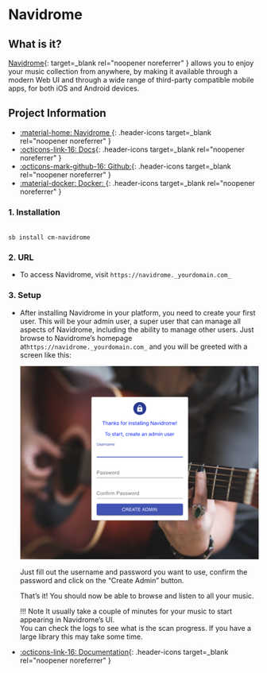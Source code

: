 # Navidrome

## What is it?

[Navidrome](https://www.navidrome.org/){: target=_blank rel="noopener noreferrer" } allows you to enjoy your music collection from anywhere, by making it available through a modern Web UI and through a wide range of third-party compatible mobile apps, for both iOS and Android devices.

## Project Information

- [:material-home: Navidrome ](https://www.navidrome.org/){: .header-icons target=_blank rel="noopener noreferrer" }
- [:octicons-link-16: Docs](https://www.navidrome.org/docs/){: .header-icons target=_blank rel="noopener noreferrer" }
- [:octicons-mark-github-16: Github:](https://github.com/navidrome/navidrome/issues){: .header-icons target=_blank rel="noopener noreferrer" }
- [:material-docker: Docker: ](https://hub.docker.com/r/deluan/navidrome){: .header-icons target=_blank rel="noopener noreferrer" }

### 1. Installation

``` shell

sb install cm-navidrome

```

### 2. URL

- To access Navidrome, visit `https://navidrome._yourdomain.com_`

### 3. Setup

- After installing Navidrome in your platform, you need to create your first user. This will be your admin user, a super user that can manage all aspects of Navidrome, including the ability to manage other users. Just browse to Navidrome’s homepage at`https://navidrome._yourdomain.com_` and you will be greeted with a screen like this: <br />

     ![](../../community/images/navidrome_first_user.png)

    Just fill out the username and password you want to use, confirm the password and click on the “Create Admin” button.

    That’s it! You should now be able to browse and listen to all your music.

    !!! Note
             It usually take a couple of minutes for your music to start appearing in Navidrome’s UI. <br />
             You can check the logs to see what is the scan progress. If you have a large library this may take some time.

- [:octicons-link-16: Documentation](https://www.navidrome.org/docs/){: .header-icons target=_blank rel="noopener noreferrer" }
